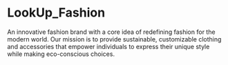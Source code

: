 # LookUp_Fashion
An innovative fashion brand with a core idea of redefining fashion for the modern world. Our mission is to provide sustainable, customizable clothing and accessories that empower individuals to express their unique style while making eco-conscious choices.
